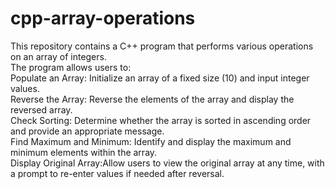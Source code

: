 # cpp-array-operations
This repository contains a C++ program that performs various operations on an array of integers.
<br>
The program allows users to:
<br>
Populate an Array: Initialize an array of a fixed size (10) and input integer values.
<br>
Reverse the Array: Reverse the elements of the array and display the reversed array.
<br>
Check Sorting: Determine whether the array is sorted in ascending order and provide an appropriate message.
<br>
Find Maximum and Minimum: Identify and display the maximum and minimum elements within the array.
<br>
Display Original Array:Allow users to view the original array at any time, with a prompt to re-enter values if needed after reversal.

